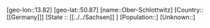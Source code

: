 ﻿---
location: [50.87,13.82]
mapzoom: [7,12] 
mapmarker: city 
type: City
tags:
- geo/City


SpocWebEntityId: 33018
isDeleted: false
confidential: public

---
[geo-lon::13.82]
[geo-lat::50.87]
[name::Ober-Schlottwitz]
[Country::[[Germany]]]
[State :: [[../../Sachsen]] ]
[Population::]
[Unknown::]

